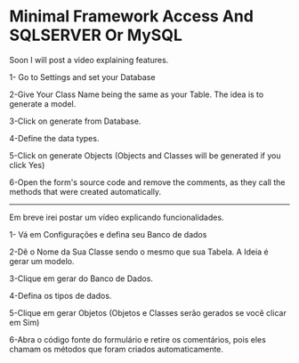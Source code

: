 # Minimal Framework Access And SQLSERVER Or MySQL

Soon I will post a video explaining features.

1- Go to Settings and set your Database

2-Give Your Class Name being the same as your Table. The idea is to generate a model.

3-Click on generate from Database.

4-Define the data types.

5-Click on generate Objects (Objects and Classes will be generated if you click Yes)

6-Open the form's source code and remove the comments, as they call the methods that were created automatically.

-------------------------------------------------------------------------------------------------------------------------

Em breve irei postar um vídeo explicando funcionalidades. 

1- Vá em Configurações e defina seu Banco de dados

2-Dê o Nome da Sua Classe sendo o mesmo que sua Tabela. A Ideia é gerar um modelo.

3-Clique em gerar do Banco de Dados.

4-Defina os tipos de dados.

5-Clique em gerar Objetos (Objetos e Classes serão gerados se você clicar em Sim)

6-Abra o código fonte do formulário e retire os comentários, pois eles chamam os métodos que foram criados automaticamente.
